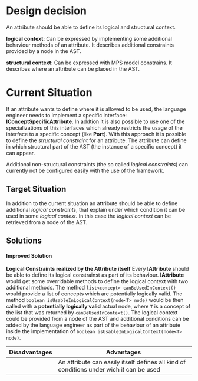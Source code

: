 # Design decision

An attribute should be able to define its logical and structural context. 

**logical context**: Can be expressed by implementing some additional behaviour methods of an attribute. It describes additional constraints provided by a node in the AST. 

**structural context**: Can be expressed with MPS model constrains. It describes where an attribute can be placed in the AST.

# Current Situation

If an attribute wants to define where it is allowed to be used, the language engineer needs to implement a specific interface:  **IConceptSpecificAttribute**. In addtion it is also possible to use one of the specializations of this interfaces which already restricts the usage of the interface to a specific concept (like **Port**). With this approach it is possible to define the *structural constraint* for an attribute. The attribute can define in which structural part of the AST (the instance of a specific concept) it can appear. 

Additional non-structural constraints (the so called *logical constraints*)  can currently not be configured easily with the use of the framework.

## Target Situation

In addition to the current situation an attribute should be able to define additional *logical constraints*, that explain under which condition it can be used in some *logical context.*
In this case the *logical context* can be retrieved from a node of the AST.

## Solutions

#### Improved Solution
**Logical Constraints realized by the Attribute itself**
Every **IAttribute** should be able to define its logical constrainst as part of its behaviour. **IAttribute** would get some overridable methods to define the logical context with two additional methods. The method `list<concept> canBeUsedInContext()` 
would provide a list of concepts which are potentially logically valid. The method `boolean isUsableInLogicalContext(node<T> node)` would be then called with a **potentially logically valid** actual node, where `T` is a concept of the list that was returned by `canBeUsedInContext()`.
The logical context could be provided from a node of the AST and additional conditions can be added by the language engineer as part of the behaviour of an attribute inside the implementation of `boolean isUsableInLogicalContext(node<T> node)`.

|Disadvantages|Advantages|
|-------------------------------|-----------------------------|
|           |An attribute can easily itself defines all kind of conditions under wich it can be used     |

